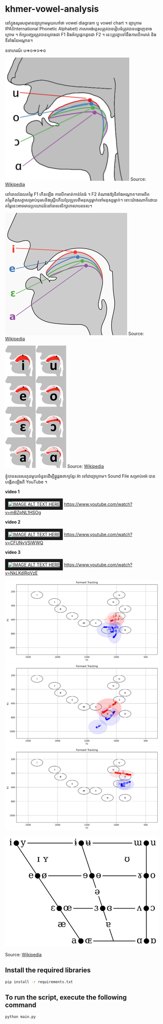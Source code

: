 # khmer-vowel-analysis

នៅក្នុងសូរសព្ទមានដ្យាក្រាមមួយហៅថា vowel diagram ឬ vowel chart ។ ដ្យាក្រាម IPA(International Phonetic Alphabet) ភាសាអង់គ្លេសត្រូវបានរៀបចំត្រូវបានបង្ហាញខាងក្រោម ។ អ័ក្ស​បញ្ឈរ​ត្រូវ​បាន​គ្រោង​ជា F1 និង​អ័ក្ស​ផ្ដេក​ដូច​ជា F2 ។ នេះត្រូវគ្នាទៅនឹងការបើកមាត់ និងទីតាំងនៃអណ្តាត។

ឧទាហរណ៍
u=>o=>ɔ=>ɑ

![vowel tongue](https://github.com/vulture0902/khmer-vowel-analysis/blob/main/fig/Cardinal_vowel_tongue_position-back.png)
Source: [Wikipedia](https://commons.wikimedia.org/wiki/File:Cardinal_vowel_tongue_position-back.png)

នៅពេលដែលតម្លៃ F1 កើនឡើង ការបើកមាត់កាន់តែធំ ។ F2 តំណាងឱ្យទីតាំងអណ្តាត។តាមពិតតម្លៃគឺខុសគ្នាសម្រាប់បុរសនិងស្ត្រីហើយប្រែប្រួលពីមនុស្សម្នាក់ទៅមនុស្សម្នាក់។ ទោះយ៉ាងណាក៏ដោយ តម្លៃនេះអាចមានប្រយោជន៍នៅពេលសិក្សាភាសាបរទេស។

![vowel tongue](https://github.com/vulture0902/khmer-vowel-analysis/blob/main/fig/Cardinal_vowel_tongue_position-front.svg.png)
Source: [Wikipedia](https://commons.wikimedia.org/wiki/File:Cardinal_vowel_tongue_position-front.svg.png)

![vowel tongue](https://github.com/vulture0902/khmer-vowel-analysis/blob/main/fig/Cardinal_vowel_tongue_position.png)
Source: [Wikipedia](https://commons.wikimedia.org/wiki/File:Cardinal_vowel_tongue_position.png)

ខ្ញុំ​បាន​សរសេរ​កូដ​មួយ​ចំនួន​ដើម្បី​ផ្គូផ្គង​ពាក្យ​ខ្មែរ អ៊ា ទៅជា​ដ្យាក្រាម។ Sound File ​សម្រាប់អអ៊ បាន​បង្កើត​ឡើង​ពី YouTube ។

**video 1**

<a href="http://www.youtube.com/watch?feature=player_embedded&v=mBZpNL1HSOg
" target="_blank"><img src="http://img.youtube.com/vi/mBZpNL1HSOg/0.jpg" 
alt="IMAGE ALT TEXT HERE" width="240" height="180" border="10" /></a>
https://www.youtube.com/watch?v=mBZpNL1HSOg

**video 2**

<a href="http://www.youtube.com/watch?feature=player_embedded&v=CFUNyVSjWWQ
" target="_blank"><img src="http://img.youtube.com/vi/CFUNyVSjWWQ/0.jpg" 
alt="IMAGE ALT TEXT HERE" width="240" height="180" border="10" /></a>
https://www.youtube.com/watch?v=CFUNyVSjWWQ

**video 3**

<a href="http://www.youtube.com/watch?feature=player_embedded&v=NkLKdlRqVzE
" target="_blank"><img src="http://img.youtube.com/vi/NkLKdlRqVzE/0.jpg" 
alt="IMAGE ALT TEXT HERE" width="240" height="180" border="10" /></a>
https://www.youtube.com/watch?v=NkLKdlRqVzE

![Image1](https://github.com/vulture0902/khmer-vowel-analysis/blob/main/fig/video1_men.png)
![Image2](https://github.com/vulture0902/khmer-vowel-analysis/blob/main/fig/video2_women.png)
![Image3](https://github.com/vulture0902/khmer-vowel-analysis/blob/main/fig/video3_men.png)


![vowel chart](https://github.com/vulture0902/khmer-vowel-analysis/blob/main/fig/997px-IPA_vowel_chart.svg.png)

Source: [Wikipedia](https://commons.wikimedia.org/wiki/File:997px-IPA_vowel_chart.svg.png)


## Install the required libraries

```bash
pip install -r requirements.txt
```

## To run the script, execute the following command

```bash
python main.py
```

